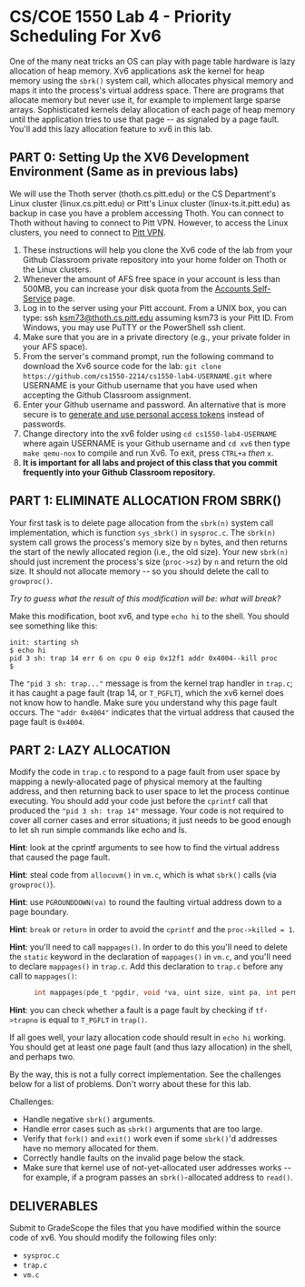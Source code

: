 # CS/COE 1550 Lab 4 - Priority Scheduling For Xv6

One of the many neat tricks an OS can play with page table hardware is lazy allocation of heap memory. Xv6 applications ask the kernel for heap memory using the `sbrk()` system call, which allocates physical memory and maps it into the process's virtual address space. There are programs that allocate memory but never use it, for example to implement large sparse arrays. Sophisticated kernels delay allocation of each page of heap memory until the application tries to use that page -- as signaled by a page fault. You'll add this lazy allocation feature to xv6 in this lab.

## PART 0: Setting Up the XV6 Development Environment (Same as in previous labs)

We will use the Thoth server (thoth.cs.pitt.edu) or the CS Department's Linux cluster (linux.cs.pitt.edu) or Pitt's Linux cluster (linux-ts.it.pitt.edu) as backup in case you have a problem accessing Thoth. 
You can connect to Thoth without having to connect to Pitt VPN. However, to access the Linux clusters, you need to connect to [Pitt VPN](https://www.technology.pitt.edu/services/pittnet-vpn-pulse-secure). 

1. These instructions will help you clone the Xv6 code of the lab from your Github Classroom private repository into your home folder on Thoth or the Linux clusters.
2. Whenever the amount of AFS free space in your account is less than 500MB, you can increase your disk quota from the [Accounts Self-Service](https://accounts.pitt.edu/Unix/) page.
3. Log in to the server using your Pitt account. From a UNIX box, you can type: ssh ksm73@thoth.cs.pitt.edu assuming ksm73 is your Pitt ID. From Windows, you may use PuTTY or the PowerShell ssh client.
4. Make sure that you are in a private directory (e.g., your private folder in your AFS space).
5. From the server's command prompt, run the following command to download the Xv6 source code for the lab: 
`git clone https://github.com/cs1550-2214/cs1550-lab4-USERNAME.git` where USERNAME is your Github username that you have used when accepting the Github Classroom assignment.
6. Enter your Github username and password. An alternative that is more secure is to [generate and use personal access tokens](https://docs.github.com/en/github/authenticating-to-github/creating-a-personal-access-token) instead of passwords.
7. Change directory into the xv6 folder using `cd cs1550-lab4-USERNAME` where again USERNAME is your Github username and `cd xv6` then type `make qemu-nox` to compile and run Xv6. To exit, press `CTRL+a` _then_ `x`.
8. **It is important for all labs and project of this class that you commit frequently into your Github Classroom repository.**

##	PART 1: ELIMINATE ALLOCATION FROM SBRK()

Your first task is to delete page allocation from the `sbrk(n)` system call implementation, which is function `sys_sbrk()` in `sysproc.c`. The `sbrk(n)` system call grows the process's memory size by `n` bytes, and then returns the start of the newly allocated region (i.e., the old size). Your new `sbrk(n)` should just increment the process's size (`proc->sz`) by `n` and return the old size. It should not allocate memory -- so you should delete the call to `growproc()`.

_Try to guess what the result of this modification will be: what will break?_

Make this modification, boot xv6, and type `echo hi` to the shell. You should see something like this:

```
init: starting sh
$ echo hi
pid 3 sh: trap 14 err 6 on cpu 0 eip 0x12f1 addr 0x4004--kill proc
$ 
```

The `"pid 3 sh: trap..."` message is from the kernel trap handler in `trap.c`; it has caught a page fault (trap 14, or `T_PGFLT`), which the xv6 kernel does not know how to handle. Make sure you understand why this page fault occurs. The `"addr 0x4004"` indicates that the virtual address that caused the page fault is `0x4004`.

##	PART 2: LAZY ALLOCATION

Modify the code in `trap.c` to respond to a page fault from user space by mapping a newly-allocated page of physical memory at the faulting address, and then returning back to user space to let the process continue executing. You should add your code just before the `cprintf` call that produced the `"pid 3 sh: trap 14"` message. Your code is not required to cover all corner cases and error situations; it just needs to be good enough to let sh run simple commands like echo and ls.

**Hint**: look at the cprintf arguments to see how to find the virtual address that caused the page fault.

**Hint**: steal code from `allocuvm()` in `vm.c`, which is what `sbrk()` calls (via `growproc()`).

**Hint**: use `PGROUNDDOWN(va)` to round the faulting virtual address down to a page boundary.

**Hint**: `break` or `return` in order to avoid the `cprintf` and the `proc->killed = 1`.

**Hint**: you'll need to call `mappages()`. In order to do this you'll need to delete the `static` keyword in the declaration of `mappages()` in `vm.c`, and you'll need to declare `mappages()` in `trap.c`. Add this declaration to `trap.c` before any call to `mappages()`:
```c
      int mappages(pde_t *pgdir, void *va, uint size, uint pa, int perm);
```

**Hint**: you can check whether a fault is a page fault by checking if `tf->trapno` is equal to `T_PGFLT` in `trap()`.

If all goes well, your lazy allocation code should result in `echo hi` working. You should get at least one page fault (and thus lazy allocation) in the shell, and perhaps two.

By the way, this is not a fully correct implementation. See the challenges below for a list of problems. Don't worry about these for this lab.

Challenges: 

-	Handle negative `sbrk()` arguments. 
-	Handle error cases such as `sbrk()` arguments that are too large. 
-	Verify that `fork()` and `exit()` work even if some `sbrk()`'d addresses have no memory allocated for them. 
-	Correctly handle faults on the invalid page below the stack. 
-	Make sure that kernel use of not-yet-allocated user addresses works -- for example, if a program passes an `sbrk()`-allocated address to `read()`.

##	DELIVERABLES

Submit to GradeScope the files that you have modified within the source code of xv6. You should modify the following files only:

-	`sysproc.c`
-	`trap.c`
-	`vm.c`

